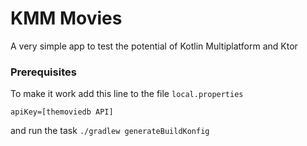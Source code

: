 # KMM Movies
A very simple app to test the potential of Kotlin Multiplatform and Ktor


### Prerequisites
To make it work add this line to the file `local.properties`
```
apiKey=[themoviedb API]
```

and run the task  `./gradlew generateBuildKonfig` 
